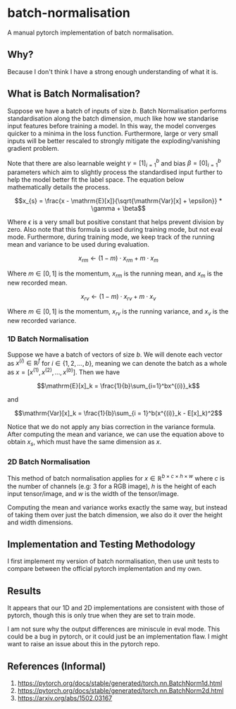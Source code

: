 # batch-normalisation
A manual pytorch implementation of batch normalisation.
## Why?
Because I don't think I have a strong enough understanding of what it is.
## What is Batch Normalisation?
Suppose we have a batch of inputs of size $b$. Batch Normalisation performs standardisation along the batch dimension, much like how we standarise input features before training a model. In this way, the model converges quicker to a minima in the loss function. Furthermore, large or very small inputs will be better rescaled to strongly mitigate the exploding/vanishing gradient problem.

Note that there are also learnable weight $`\gamma = [1]_{i=1}^b`$ and bias $`\beta = [0]_{i = 1}^b`$ parameters which aim to slightly process the standardised input further to help the model better fit the label space. The equation below mathematically details the process.
```math
x_{s} = \frac{x - \mathrm{E}[x]}{\sqrt{\mathrm{Var}[x] + \epsilon}} * \gamma + \beta
```
Where $`\epsilon`$ is a very small but positive constant that helps prevent division by zero. Also note that this formula is used during training mode, but not eval mode. Furthermore, during training mode, we keep track of the running mean and variance to be used during evaluation.
```math
x_{rm} \leftarrow (1 - m) \cdot x_{rm} + m \cdot x_m
```
Where $`m \in [0,1]`$ is the momentum, $`x_{rm}`$ is the running mean, and $`x_m`$ is the new recorded mean.
```math
x_{rv} \leftarrow (1 - m) \cdot x_{rv} + m \cdot x_v
```
Where $`m \in [0,1]`$ is the momentum, $`x_{rv}`$ is the running variance, and $`x_v`$ is the new recorded variance.
### 1D Batch Normalisation
Suppose we have a batch of vectors of size $`b`$. We will denote each vector as $`x^{(i)} \in \mathbb{R}^f`$ for $`i \in \{1,2,\dots,b\}`$, meaning we can denote the 
batch as a whole as $`x = [x^{(1)}, x^{(2)}, \dots, x^{(b)}]`$. Then we have
```math
\mathrm{E}[x]_k = \frac{1}{b}\sum_{i=1}^bx^{(i)}_k
```
and
```math
\mathrm{Var}[x]_k = \frac{1}{b}\sum_{i = 1}^b(x^{(i)}_k - E[x]_k)^2
```
Notice that we do not apply any bias correction in the variance formula. After computing the mean and variance, we can use the equation above to obtain $`x_s`$, which must have the same dimension as $`x`$.
### 2D Batch Normalisation
This method of batch normalisation applies for $`x \in \mathbb{R}^{b\times c\times h \times w}`$ where $`c`$ is the number of channels (e.g: 3 for a RGB image), $`h`$ is the height of each input tensor/image, and $`w`$ is the width of the tensor/image.

Computing the mean and variance works exactly the same way, but instead of taking them over just the batch dimension, we also do it over the height and width dimensions.

## Implementation and Testing Methodology
I first implement my version of batch normalisation, then use unit tests to compare between the official pytorch implementation and my own.

## Results
It appears that our 1D and 2D implementations are consistent with those of pytorch, though this is only true when they are set to train mode.

I am not sure why the output differences are miniscule in eval mode. This could be a bug in pytorch, or it could just be an implementation flaw. I might want to raise an issue about this in the pytorch repo.

## References (Informal)
1. https://pytorch.org/docs/stable/generated/torch.nn.BatchNorm1d.html
2. https://pytorch.org/docs/stable/generated/torch.nn.BatchNorm2d.html
3. https://arxiv.org/abs/1502.03167

